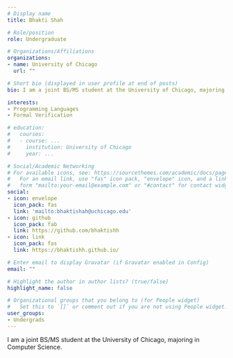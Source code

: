 ```yaml
---
# Display name
title: Bhakti Shah

# Role/position
role: Undergraduate

# Organizations/Affiliations
organizations:
- name: University of Chicago
  url: ""

# Short bio (displayed in user profile at end of posts)
bio: I am a joint BS/MS student at the University of Chicago, majoring in Computer Science.

interests:
- Programming Languages
- Formal Verification

# education:
#   courses:
#   - course: ...
#     institution: University of Chicago
#     year: ...

# Social/Academic Networking
# For available icons, see: https://sourcethemes.com/academic/docs/page-builder/#icons
#   For an email link, use "fas" icon pack, "envelope" icon, and a link in the
#   form "mailto:your-email@example.com" or "#contact" for contact widget.
social:
- icon: envelope
  icon_pack: fas
  link: 'mailto:bhaktishah@uchicago.edu'
- icon: github
  icon_pack: fab
  link: https://github.com/bhaktishh
- icon: link
  icon_pack: fas
  link: https://bhaktishh.github.io/

# Enter email to display Gravatar (if Gravatar enabled in Config)
email: ""

# Highlight the author in author lists? (true/false)
highlight_name: false

# Organizational groups that you belong to (for People widget)
#   Set this to `[]` or comment out if you are not using People widget.
user_groups:
- Undergrads
---
```


I am a joint BS/MS student at the University of Chicago, majoring in Computer Science.

